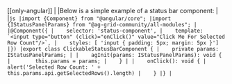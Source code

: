 [[only-angular]]
|
|Below is a simple example of a status bar component:
|
|```js
|import {Component} from "@angular/core";
|import {IStatusPanelParams} from "@ag-grid-community/all-modules";
|
|@Component({
|    selector: 'status-component',
|    template: `<input type="button" (click)="onClick()" value="Click Me For Selected Row Count"/>`,
|    styles: [ 'input { padding: 5px; margin: 5px }']
|})
|export class ClickableStatusBarComponent {
|    private params: IStatusPanelParams;
|
|    agInit(params: IStatusPanelParams): void {
|        this.params = params;
|    }
|
|    onClick(): void {
|        alert('Selected Row Count: ' + this.params.api.getSelectedRows().length)
|    }
|}
|```

